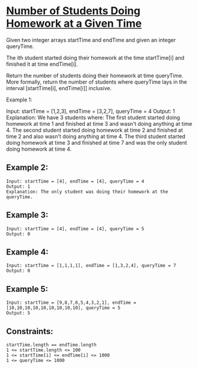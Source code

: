 # [Number of Students Doing Homework at a Given Time](hhttps://leetcode.com/problems/number-of-students-doing-homework-at-a-given-time/)

Given two integer arrays startTime and endTime and given an integer queryTime.

The ith student started doing their homework at the time startTime[i] and finished it at time endTime[i].

Return the number of students doing their homework at time queryTime. More formally, return the number of students where queryTime lays in the interval [startTime[i], endTime[i]] inclusive.

 

Example 1:

Input: startTime = [1,2,3], endTime = [3,2,7], queryTime = 4
Output: 1
Explanation: We have 3 students where:
The first student started doing homework at time 1 and finished at time 3 and wasn't doing anything at time 4.
The second student started doing homework at time 2 and finished at time 2 and also wasn't doing anything at time 4.
The third student started doing homework at time 3 and finished at time 7 and was the only student doing homework at time 4.

## Example 2:
```
Input: startTime = [4], endTime = [4], queryTime = 4
Output: 1
Explanation: The only student was doing their homework at the queryTime.
```
## Example 3:
```
Input: startTime = [4], endTime = [4], queryTime = 5
Output: 0
```
## Example 4:
```
Input: startTime = [1,1,1,1], endTime = [1,3,2,4], queryTime = 7
Output: 0
```
## Example 5:
```
Input: startTime = [9,8,7,6,5,4,3,2,1], endTime = [10,10,10,10,10,10,10,10,10], queryTime = 5
Output: 5
```
 
## Constraints:

    startTime.length == endTime.length
    1 <= startTime.length <= 100
    1 <= startTime[i] <= endTime[i] <= 1000
    1 <= queryTime <= 1000

